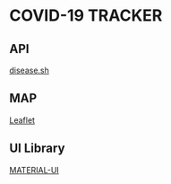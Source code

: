 # COVID-19 TRACKER

## API

[disease.sh](https://disease.sh)

## MAP

[Leaflet](https://leafletjs.com/index.html)

## UI Library

[MATERIAL-UI](https://material-ui.com/)
